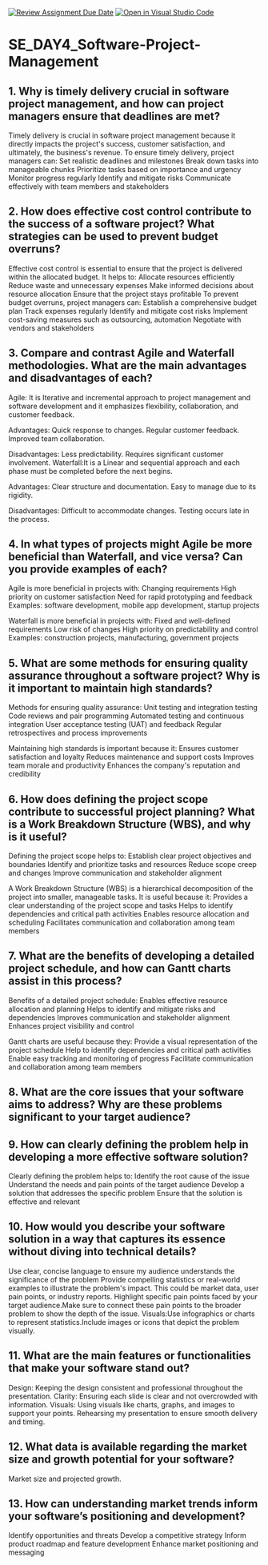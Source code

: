 [![Review Assignment Due Date](https://classroom.github.com/assets/deadline-readme-button-22041afd0340ce965d47ae6ef1cefeee28c7c493a6346c4f15d667ab976d596c.svg)](https://classroom.github.com/a/9pw6JKcu)
[![Open in Visual Studio Code](https://classroom.github.com/assets/open-in-vscode-2e0aaae1b6195c2367325f4f02e2d04e9abb55f0b24a779b69b11b9e10269abc.svg)](https://classroom.github.com/online_ide?assignment_repo_id=15957131&assignment_repo_type=AssignmentRepo)
# SE_DAY4_Software-Project-Management
## 1. Why is timely delivery crucial in software project management, and how can project managers ensure that deadlines are met?
Timely delivery is crucial in software project management because it directly impacts the project's success, customer satisfaction, and ultimately, the business's revenue. 
To ensure timely delivery, project managers can:
Set realistic deadlines and milestones
Break down tasks into manageable chunks
Prioritize tasks based on importance and urgency
Monitor progress regularly
Identify and mitigate risks
Communicate effectively with team members and stakeholders

## 2. How does effective cost control contribute to the success of a software project? What strategies can be used to prevent budget overruns?
Effective cost control is essential to ensure that the project is delivered within the allocated budget. It helps to:
Allocate resources efficiently
Reduce waste and unnecessary expenses
Make informed decisions about resource allocation
Ensure that the project stays profitable
To prevent budget overruns, project managers can:
Establish a comprehensive budget plan
Track expenses regularly
Identify and mitigate cost risks
Implement cost-saving measures such as outsourcing, automation
Negotiate with vendors and stakeholders

## 3. Compare and contrast Agile and Waterfall methodologies. What are the main advantages and disadvantages of each?
Agile: It is Iterative and incremental approach to project
management and software development and it emphasizes flexibility, collaboration, and customer
feedback.

Advantages:
Quick response to changes.
Regular customer feedback.
Improved team collaboration.

Disadvantages:
Less predictability.
Requires significant customer involvement.
Waterfall:It is a Linear and sequential approach and each phase must be completed before the next begins.

Advantages:
Clear structure and documentation.
Easy to manage due to its rigidity.

Disadvantages:
Difficult to accommodate changes.
Testing occurs late in the process.

## 4. In what types of projects might Agile be more beneficial than Waterfall, and vice versa? Can you provide examples of each?
Agile is more beneficial in projects with:
Changing requirements
High priority on customer satisfaction
Need for rapid prototyping and feedback
Examples: software development, mobile app development, startup projects

Waterfall is more beneficial in projects with:
Fixed and well-defined requirements
Low risk of changes
High priority on predictability and control
Examples: construction projects, manufacturing, government projects

## 5. What are some methods for ensuring quality assurance throughout a software project? Why is it important to maintain high standards?
Methods for ensuring quality assurance:
Unit testing and integration testing
Code reviews and pair programming
Automated testing and continuous integration
User acceptance testing (UAT) and feedback
Regular retrospectives and process improvements

Maintaining high standards is important because it:
Ensures customer satisfaction and loyalty
Reduces maintenance and support costs
Improves team morale and productivity
Enhances the company's reputation and credibility

## 6. How does defining the project scope contribute to successful project planning? What is a Work Breakdown Structure (WBS), and why is it useful?
Defining the project scope helps to:
Establish clear project objectives and boundaries
Identify and prioritize tasks and resources
Reduce scope creep and changes
Improve communication and stakeholder alignment

A Work Breakdown Structure (WBS) is a hierarchical decomposition of the project into smaller, manageable tasks. It is useful because it:
Provides a clear understanding of the project scope and tasks
Helps to identify dependencies and critical path activities
Enables resource allocation and scheduling
Facilitates communication and collaboration among team members

## 7. What are the benefits of developing a detailed project schedule, and how can Gantt charts assist in this process?
Benefits of a detailed project schedule:
Enables effective resource allocation and planning
Helps to identify and mitigate risks and dependencies
Improves communication and stakeholder alignment
Enhances project visibility and control

Gantt charts are useful because they:
Provide a visual representation of the project schedule
Help to identify dependencies and critical path activities
Enable easy tracking and monitoring of progress
Facilitate communication and collaboration among team members

## 8. What are the core issues that your software aims to address? Why are these problems significant to your target audience?

## 9. How can clearly defining the problem help in developing a more effective software solution?
Clearly defining the problem helps to:
Identify the root cause of the issue
Understand the needs and pain points of the target audience
Develop a solution that addresses the specific problem
Ensure that the solution is effective and relevant

## 10. How would you describe your software solution in a way that captures its essence without diving into technical details?
Use clear, concise language to ensure my audience understands the significance of the problem
Provide compelling statistics or real-world examples to illustrate the problem's impact. This could be market
data, user pain points, or industry reports.
Highlight specific pain points faced by your target audience.Make sure to connect these pain points to the broader problem to show the
depth of the issue.
Visuals:Use infographics or charts to represent statistics.Include images or icons that depict the problem visually.
## 11. What are the main features or functionalities that make your software stand out?
Design: Keeping the design consistent and professional throughout the presentation.
Clarity: Ensuring each slide is clear and not overcrowded with information.
Visuals: Using  visuals like charts, graphs, and images to support your points.
Rehearsing my  presentation to ensure smooth delivery and timing.
## 12. What data is available regarding the market size and growth potential for your software?
Market size and projected growth. 
## 13. How can understanding market trends inform your software’s positioning and development?
Identify opportunities and threats
Develop a competitive strategy
Inform product roadmap and feature development
Enhance market positioning and messaging
